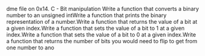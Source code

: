 dme file on 0x14. C - Bit manipulation
Write a function that converts a binary number to an unsigned intWrite a function that prints the binary representation of a number.Write a function that returns the value of a bit at a given index.Write a function that sets the value of a bit to 1 at a given index.Write a function that sets the value of a bit to 0 at a given index.Write a function that returns the number of bits you would need to flip to get from one number to ano
